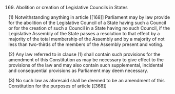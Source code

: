 169. Abolition or creation of Legislative Councils in States

(1) Notwithstanding anything in article [[168]]  Parliament may by law provide for the abolition of the Legislative Council of a State having such a Council or for the creation of such a Council in a State having no such Council, if the Legislative Assembly of the State passes a resolution to that effect by a majority of the total membership of the Assembly and by a majority of not less than two-thirds of the members of the Assembly present and voting.

(2) Any law referred to in clause (1) shall contain such provisions for the amendment of this Constitution as may be necessary to give effect to the provisions of the law and may also contain such supplemental, incidental and consequential provisions as Parliament may deem necessary.

(3) No such law as aforesaid shall be deemed to be an amendment of this Constitution for the purposes of article [[368]] 


